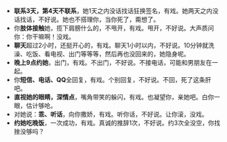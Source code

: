 + **联系3天，第4天不联系**，她1天之内没话找话狂换签名，有戏。她两天之内没话找话，不好说。她也不搭理你，当你死了，甭想了。
+ 你**肢体接触**她，揽下肩膀什么的，不甩开，有戏。甩开，不好说。大声质问你：你干嘛啊！没戏。
+ **聊天**超过2小时，还挺开心的，有戏。聊天1小时以内，不好说。10分钟就洗澡、吃饭、看电视、出门等等等，然后再也没回来的，她隐身呢。
+ **晚上9点约她**，出门，有戏。不出门，不好说。不接电话，可能和男朋友在一起。
+ 你**短信、电话、QQ**全回复，有戏。个别回复，不好说。不回，死了这条肝吧。
+ **直视她的眼睛，深情点**，嘴角带笑的躲闪，有戏。也凝望你，亲她吧。白你一眼，估计够呛。
+ 对她说：**乖、听话**，向你撒娇，有戏。听你话，不好说。让你滚，没戏。
+ **约她吃晚饭**，一次成功，有戏。真诚的推辞1次，不好说。约3次全没空，你找挫没够吗？

